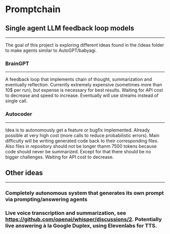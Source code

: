 # Promptchain
## Single agent LLM feedback loop models
---

The goal of this project is exploring different ideas found in the /ideas folder to make agents similar to AutoGPT/babyagi.

### BrainGPT
---
A feedback loop that implements chain of thought, summarization and eventually reflection. Currently extremely expensive (sometimes more than 10$ per run), but expense is necessary for best results. Waiting for API cost to decrease and speed to increase. Eventually will use streams instead of single call.

### Autocoder
---

Idea is to autonomously get a feature or bugfix implemented. Already possible at very high cost (more calls to reduce probabilistic errors). Main difficulty will be writing generated code back to their corresponding files. Also files in repository should not be longer thanm 7500 tokens because code should never be summarized. Except for that there should be no bigger challenges. Waiting for API cost to decrease.

## Other ideas
---

### Completely autonomous system that generates its own prompt via prompting/answering agents
### Live voice transcription and summarization, see https://github.com/openai/whisper/discussions/2. Potentially live answering à la Google Duplex, using Elevenlabs for TTS.
